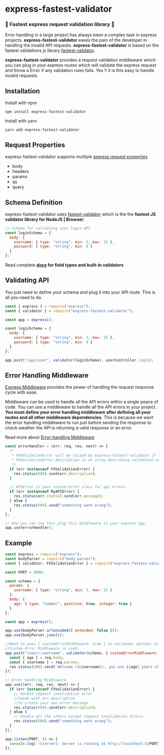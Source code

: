 # express-fastest-validator

### 🚀 **Fastest express request validation library** 🚀

Error handling in a large project has always been a complex task in express projects. **express-fastest-validator** eases the pain of the developer in handling the invalid API requests.
**express-fastest-validator** is based on the fastest validations js library [fastest-validator](https://github.com/icebob/fastest-validator).

**express-fastest-validator** provides a request validation middleware which you can plug in your express routes which will validate the express request and throw a Error if any validation rules fails. Yes !! it is this easy to handle invalid requests.

## Installation

Install with npm

```
npm install express-fastest-validator
```

Install with yarn

```
yarn add express-fastest-validator
```

## Request Properties

express-fastest-validator supports multiple [express request properties](https://expressjs.com/en/api.html#req)

- body
- headers
- params
- qs
- query

## Schema Definition

express-fastest-validator uses [fastest-validator](https://github.com/icebob/fastest-validator) which is the the **fastest JS validator library for NodeJS | Browser**.

```javascript
// Schema for validating user login API
const loginSchema = {
  body: {
    username: { type: "string", min: 3, max: 15 },
    password: { type: "string", min: 8 }
  }
};
```

Read complete
**[docs](https://github.com/icebob/fastest-validator)
for field types and built-in validators**

## Validating API

You just need to define your schema and plug it into your API route. This is all you need to do.

```javascript
const { express } = require("express");
const { validator } = require("express-fastest-validator");

const app = express();

const loginSchema = {
  body: {
    username: { type: "string", min: 3, max: 15 },
    password: { type: "string", min: 8 }
  }
};

app.post("/api/user", validator(loginSchema), userController.login);
```

<!-- If you need to use your custom middleware instead of the default error messages
you can create custom error handling middleware and
notify validator about this in options using customErrorMiddleware: true  -->

## Error Handling Middleware

[Express Middleware](https://expressjs.com/en/guide/using-middleware.html) provides the power of handling the request response cycle with ease.

Middleware can be used to handle all the API errors within a single peace of code. You can use a middleware to handle all the API errors in your project. **You must define your error handling middleware after defining all your routes and all other middleware dependencies**. This is because we want the error handling middleware to run just before sending the response to check weather the API is returning a valid response or an error.

Read more about [Error-handling Middleware](https://expressjs.com/en/guide/using-middleware.html#middleware.error-handling)

```javascript
const errorHandler = (err, req, res, next) => {
  /*
   * FXValidationError will be raised by express-fastest-validator if the request is invalid.
   * FXValidationError.description is an array describing validation errors.
   */
  if (err instanceof FXValidationError) {
    res.status(400).send(err.description);
  }

  // APIError is your custom Error class for api errors.
  if (err instanceof MyAPIError) {
    res.status(err.status).send(err.message);
  } else {
    res.status(500).send("something went wrong");
  }
};

// Now you can use this plug this middleware in your express app.
app.use(errorHandler);
```

## Example

```javascript
const express = require("express");
const bodyParser = require("body-parser");
const { validator, FXValidationError } = require("express-fastest-validator");

const PORT = 8000;

const schema = {
  params: {
    username: { type: "string", min: 3, max: 15 }
  },
  body: {
    age: { type: "number", positive: true, integer: true }
  }
};

const app = express();

app.use(bodyParser.urlencoded({ extended: false }));
app.use(bodyParser.json());

//Need to pass { customErrorMiddleware: true } in validator options to notify the validator that
//Custom Error Middleware is used.
app.post("/user/:username", validator(schema, { customErrorMiddleware: true }), (req, res) => {
  const { age } = req.body;
  const { username } = req.params;
  res.status(200).send(`Welcome 🔥${username}🔥, you are ${age} years old`);
});

// Error Handling Middleware
app.use((err, req, res, next) => {
  if (err instanceof FXValidationError) {
    // Handle request invalidation error
    //tweak with err.description
    //to create your own error message
    res.status(400).send(err.description);
  } else {
    // Handle all the others except request invalidation errors.
    res.status(500).send("something went wrong");
  }
});

app.listen(PORT, () => {
  console.log(`⚡️[server]: Server is running at http://localhost:${PORT}`);
});
```
